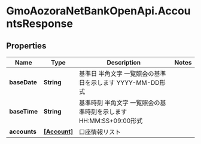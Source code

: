 # GmoAozoraNetBankOpenApi.AccountsResponse

## Properties
Name | Type | Description | Notes
------------ | ------------- | ------------- | -------------
**baseDate** | **String** | 基準日 半角文字 一覧照会の基準日を示します YYYY-MM-DD形式  | 
**baseTime** | **String** | 基準時刻 半角文字 一覧照会の基準時刻を示します HH:MM:SS+09:00形式  | 
**accounts** | [**[Account]**](Account.md) | 口座情報リスト  | 


